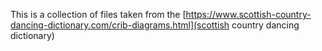 This is a collection of files taken from the [https://www.scottish-country-dancing-dictionary.com/crib-diagrams.html](scottish country dancing dictionary)
